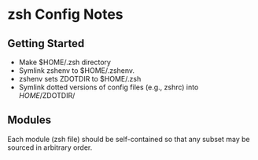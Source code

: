 # zsh Config Notes

## Getting Started

- Make $HOME/.zsh directory
- Symlink zshenv to $HOME/.zshenv.
- zshenv sets ZDOTDIR to  $HOME/.zsh
- Symlink dotted versions of config files (e.g., zshrc) into $HOME/$ZDOTDIR/

## Modules

Each module (zsh file) should be self-contained so that any subset
may be sourced in arbitrary order.
